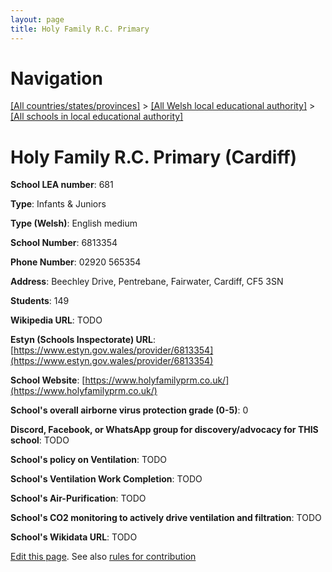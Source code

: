 ```yaml
---
layout: page
title: Holy Family R.C. Primary
---
```

# Navigation

[[All countries/states/provinces]](../../..) > [[All Welsh local educational authority]](../..) > [[All schools in local educational authority]](..)

# Holy Family R.C. Primary (Cardiff)

**School LEA number**: 681

**Type**: Infants & Juniors

**Type (Welsh)**: English medium

**School Number**: 6813354

**Phone Number**: 02920 565354

**Address**: Beechley Drive, Pentrebane, Fairwater, Cardiff, CF5 3SN

**Students**: 149

**Wikipedia URL**: TODO

**Estyn (Schools Inspectorate) URL**: [https://www.estyn.gov.wales/provider/6813354](https://www.estyn.gov.wales/provider/6813354)

**School Website**: [https://www.holyfamilyprm.co.uk/](https://www.holyfamilyprm.co.uk/)

**School's overall airborne virus protection grade (0-5)**: 0

**Discord, Facebook, or WhatsApp group for discovery/advocacy for THIS school**: TODO

**School's policy on Ventilation**: TODO

**School's Ventilation Work Completion**: TODO

**School's Air-Purification**: TODO

**School's CO2 monitoring to actively drive ventilation and filtration**: TODO

**School's Wikidata URL**: TODO




[Edit this page](https://github.com/VentilationProject/Wales/edit/prif/./Cardiff/Holy_Family_R.C._Primary.md). See also [rules for contribution](../../../contribution-rules/)
